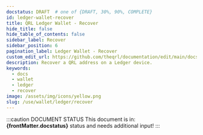 ```yaml
---
docstatus: DRAFT  # one of {DRAFT, 30%, 90%, COMPLETE}
id: ledger-wallet-recover
title: QRL Ledger Wallet - Recover
hide_title: false
hide_table_of_contents: false
sidebar_label: Recover
sidebar_position: 6
pagination_label: Ledger Wallet - Recover
custom_edit_url: https://github.com/theqrl/documentation/edit/main/docs/
description: Recover a QRL address on a Ledger device. 
keywords:
  - docs
  - wallet
  - ledger
  - recover
image: /assets/img/icons/yellow.png
slug: /use/wallet/ledger/recover
---
```


:::caution DOCUMENT STATUS 
<span>This document is in: <b>{frontMatter.docstatus}</b> status and needs additional input!</span>
:::